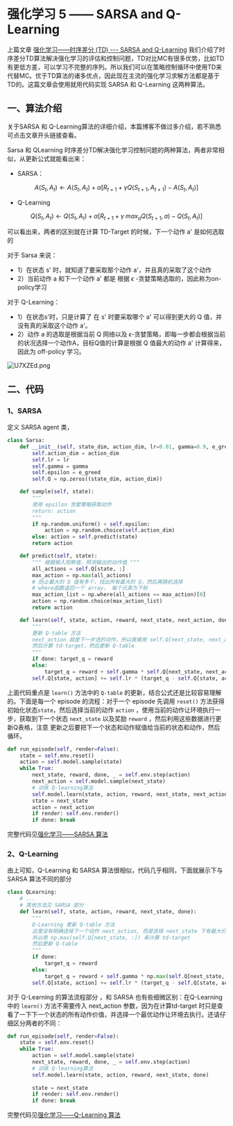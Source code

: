 # 强化学习 5 —— SARSA and Q-Learning

上篇文章 [强化学习——时序差分 (TD) --- SARSA and Q-Learning](https://blog.csdn.net/november_chopin/article/details/107897225) 我们介绍了时序差分TD算法解决强化学习的评估和控制问题，TD对比MC有很多优势，比如TD有更低方差，可以学习不完整的序列。所以我们可以在策略控制循环中使用TD来代替MC。优于TD算法的诸多优点，因此现在主流的强化学习求解方法都是基于TD的。这篇文章会使用就用代码实现 SARSA 和 Q-Learning 这两种算法。

## 一、算法介绍

关于SARSA 和 Q-Learning算法的详细介绍，本篇博客不做过多介绍，若不熟悉可点击文章开头链接查看。

Sarsa 和 QLearning 时序差分TD解决强化学习控制问题的两种算法，两者非常相似，从更新公式就能看出来：

- SARSA：

$$
A(S_t, A_t) \leftarrow A(S_t, A_t) + \alpha \left[R_{t+1} + \gamma Q(S_{t+1}, A_{t+1}) - A(S_t, A_t)\right]
$$

- Q-Learning

$$
Q(S_t, A_t) \leftarrow Q(S_t, A_t) + \alpha[R_{t+1} + \gamma \; max_aQ(S_{t+1}, a) - Q(S_t, A_t)]
$$

可以看出来，两者的区别就在计算 TD-Target 的时候，下一个动作 a' 是如何选取的

对于 Sarsa 来说：

- 1）在状态 s' 时，就知道了要采取那个动作 a'，并且真的采取了这个动作
- 2）当前动作 a 和下一个动作 a' 都是 根据 $\epsilon$ -贪婪策略选取的，因此称为on-policy学习

对于 Q-Learning：

- 1）在状态s'时，只是计算了 在 s' 时要采取哪个 a' 可以得到更大的 Q 值，并没有真的采取这个动作 a'。
- 2）动作 a 的选取是根据当前 Q 网络以及 $\epsilon$-贪婪策略，即每一步都会根据当前的状况选择一个动作A，目标Q值的计算是根据 Q 值最大的动作 a' 计算得来，因此为 off-policy 学习。

![U7XZEd.png](https://s1.ax1x.com/2020/07/22/U7XZEd.png)

## 二、代码

### 1、SARSA

定义 SARSA agent 类，

```python
class Sarsa:
    def __init__(self, state_dim, action_dim, lr=0.01, gamma=0.9, e_greed=0.1):
        self.action_dim = action_dim
        self.lr = lr
        self.gamma = gamma
        self.epsilon = e_greed
        self.Q = np.zeros((state_dim, action_dim))

    def sample(self, state):
        """
        使用 epsilon 贪婪策略获取动作
        return: action
        """
        if np.random.uniform() < self.epsilon:
            action = np.random.choice(self.action_dim)
        else: action = self.predict(state)
        return action

    def predict(self, state):
        """ 根据输入观察值，预测输出的动作值 """
        all_actions = self.Q[state, :]
        max_action = np.max(all_actions)
        # 防止最大的 Q 值有多个，找出所有最大的 Q，然后再随机选择
        # where函数返回一个 array， 每个元素为下标
        max_action_list = np.where(all_actions == max_action)[0]
        action = np.random.choice(max_action_list)
        return action

    def learn(self, state, action, reward, next_state, next_action, done):
        """
        更新 Q-table 方法
        next_action 就是下一步选的动作，所以直接用 self.Q[next_state, next_action]
        然后计算 td-target，然后更新 Q-table
        """
        if done: target_q = reward
        else:
            target_q = reward + self.gamma * self.Q[next_state, next_action]
        self.Q[state, action] += self.lr * (target_q - self.Q[state, action])
```

上面代码重点是 `learn()` 方法中的 `Q-table` 的更新，结合公式还是比较容易理解的。下面是每一个 episode 的流程：对于一个 episode 先调用 `reset()` 方法获得初始化状态`state`，然后选择当前的动作 `action` ，使用当前的动作让环境执行一步，获取到下一个状态 `next_state` 以及奖励 `reward` ，然后利用这些数据进行更新Q表格，注意 更新之后要把下一个状态和动作赋值给当前的状态和动作，然后循环。

```python
def run_episode(self, render=False):
    state = self.env.reset()
    action = self.model.sample(state)
    while True:
        next_state, reward, done, _ = self.env.step(action)
        next_action = self.model.sample(next_state)
        # 训练 Q-learning算法
        self.model.learn(state, action, reward, next_state, next_action, done)
        state = next_state
        action = next_action
        if render: self.env.render()
        if done: break
```

完整代码见[强化学习——SARSA 算法](https://github.com/NovemberChopin/RL_Tutorial/blob/master/code/Sarsa.py)

### 2、Q-Learning

由上可知，Q-Learning 和 SARSA 算法很相似，代码几乎相同，下面就展示下与 SARSA 算法不同的部分

```python
class QLearning:
    # ...
    # 其他方法见 SARSA 部分
    def learn(self, state, action, reward, next_state, done):
        """
        Q-Learning 更新 Q-table 方法
        这里没有明确选择下一个动作 next_action, 而是选择 next_state 下有最大价值的动作
        所以用 np.max(self.Q[next_state, :]) 来计算 td-target
        然后更新 Q-table
        """
        if done:
            target_q = reward
        else:
            target_q = reward + self.gamma * np.max(self.Q[next_state, :])
        self.Q[state, action] += self.lr * (target_q - self.Q[state, action])
```

对于 Q-Learning 的算法流程部分 ，和 SARSA 也有些细微区别：在Q-Learning 中的 `learn()` 方法不需要传入 next_action 参数，因为在计算td-target 时只是查看了一下下一个状态的所有动作价值，并选择一个最优动作让环境去执行。还请仔细区分两者的不同：

```python
def run_episode(self, render=False):
    state = self.env.reset()
    while True:
        action = self.model.sample(state)
        next_state, reward, done, _ = self.env.step(action)
        # 训练 Q-learning算法
        self.model.learn(state, action, reward, next_state, done)
        
        state = next_state
        if render: self.env.render()
        if done: break
```

完整代码见[强化学习——Q-Learning 算法](https://github.com/NovemberChopin/RL_Tutorial/blob/master/code/Q-Learning.py)